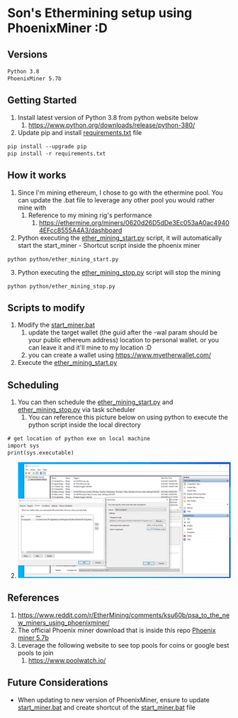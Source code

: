 # Son's Ethermining setup using PhoenixMiner :D

## Versions
```
Python 3.8
PhoenixMiner 5.7b
```
## Getting Started
1. Install latest version of Python 3.8 from python website below
   1. https://www.python.org/downloads/release/python-380/
1. Update pip and install [requirements.txt](requirements.txt) file
     
```     
pip install --upgrade pip
pip install -r requirements.txt
```
## How it works
1. Since I'm mining ethereum, I chose to go with the ethermine pool. You can update the .bat file to leverage any other pool you would rather mine with
   1. Reference to my mining rig's performance
      1. https://ethermine.org/miners/0620d26D5dDe3Ec053aA0ac49404EFcc8555A4A3/dashboard
1. Python executing the [ether_mining_start.py](python/ether_mining_start.py) script, it will automatically start the start_miner - Shortcut script inside the phoenix miner
```     
python python/ether_mining_start.py
```
3. Python executing the [ether_mining_stop.py](python/ether_mining_stop.py) script will stop the mining
```     
python python/ether_mining_stop.py
```

## Scripts to modify
1. Modify the [start_miner.bat](/PhoenixMiner_5.4c_Windows/start_miner.bat)
   1. update the target wallet (the guid after the -wal param should be your public ethereum address) location to personal wallet. or you can leave it and it'll mine to my location :D
   1. you can create a wallet using https://www.myetherwallet.com/
2. Execute the [ether_mining_start.py](python/ether_mining_start.py)

## Scheduling
1. You can then schedule the [ether_mining_start.py](python/ether_mining_start.py) and [ether_mining_stop.py](python/ether_mining_stop.py) via task scheduler
   1. You can reference this picture below on using python to execute the python script inside the local directory
```
# get location of python exe on local machine
import sys
print(sys.executable)
```
   2. ![task scheduler](https://github.com/sonphan1/crypto_mining/blob/master/reference/schedule%20etherminer.png)

## References
1. https://www.reddit.com/r/EtherMining/comments/ksu60b/psa_to_the_new_miners_using_phoenixminer/
2. The official Phoenix miner download that is inside this repo [Phoenix miner 5.7b](https://bitcointalk.org/index.php?topic=2647654.0)
3. Leverage the following website to see top pools for coins or google best pools to join 
   1. https://www.poolwatch.io/

## Future Considerations
- When updating to new version of PhoenixMiner, ensure to update [start_miner.bat](/PhoenixMiner_5.4c_Windows/start_miner.bat) and create shortcut of the [start_miner.bat](/PhoenixMiner_5.4c_Windows/start_miner.bat) file


